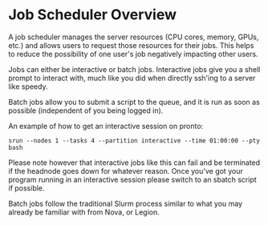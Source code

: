 # Job Scheduler Overview

A job scheduler manages the server resources (CPU cores, memory, GPUs, etc.) and allows users to request those resources for their jobs.  This helps to reduce the possibility of one user's job negatively impacting other users.

Jobs can either be interactive or batch jobs. Interactive jobs give you a shell prompt to interact with, much like you did when directly ssh'ing to a server like speedy.

Batch jobs allow you to submit a script to the queue, and it is run as soon as possible (independent of you being logged in).

An example of how to get an interactive session on pronto:

```
srun --nodes 1 --tasks 4 --partition interactive --time 01:00:00 --pty bash
```

Please note however that interactive jobs like this can fail and be terminated if the headnode goes down for whatever reason. Once you've got your program running in an interactive session please switch to an sbatch script if possible.

Batch jobs follow the traditional Slurm process similar to what you may already be familiar with from Nova, or Legion.